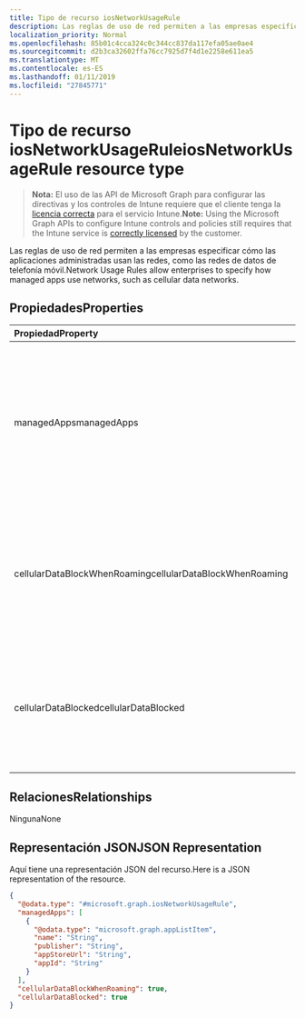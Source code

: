 ```yaml
---
title: Tipo de recurso iosNetworkUsageRule
description: Las reglas de uso de red permiten a las empresas especificar cómo las aplicaciones administradas usan las redes, como las redes de datos de telefonía móvil.
localization_priority: Normal
ms.openlocfilehash: 85b01c4cca324c0c344cc837da117efa05ae0ae4
ms.sourcegitcommit: d2b3ca32602ffa76cc7925d7f4d1e2258e611ea5
ms.translationtype: MT
ms.contentlocale: es-ES
ms.lasthandoff: 01/11/2019
ms.locfileid: "27845771"
---
```

# <a name="iosnetworkusagerule-resource-type"></a><span data-ttu-id="1b810-103">Tipo de recurso iosNetworkUsageRule</span><span class="sxs-lookup"><span data-stu-id="1b810-103">iosNetworkUsageRule resource type</span></span>

> <span data-ttu-id="1b810-104">**Nota:** El uso de las API de Microsoft Graph para configurar las directivas y los controles de Intune requiere que el cliente tenga la [licencia correcta](https://go.microsoft.com/fwlink/?linkid=839381) para el servicio Intune.</span><span class="sxs-lookup"><span data-stu-id="1b810-104">**Note:** Using the Microsoft Graph APIs to configure Intune controls and policies still requires that the Intune service is [correctly licensed](https://go.microsoft.com/fwlink/?linkid=839381) by the customer.</span></span>

<span data-ttu-id="1b810-105">Las reglas de uso de red permiten a las empresas especificar cómo las aplicaciones administradas usan las redes, como las redes de datos de telefonía móvil.</span><span class="sxs-lookup"><span data-stu-id="1b810-105">Network Usage Rules allow enterprises to specify how managed apps use networks, such as cellular data networks.</span></span>
## <a name="properties"></a><span data-ttu-id="1b810-106">Propiedades</span><span class="sxs-lookup"><span data-stu-id="1b810-106">Properties</span></span>
|<span data-ttu-id="1b810-107">Propiedad</span><span class="sxs-lookup"><span data-stu-id="1b810-107">Property</span></span>|<span data-ttu-id="1b810-108">Tipo</span><span class="sxs-lookup"><span data-stu-id="1b810-108">Type</span></span>|<span data-ttu-id="1b810-109">Descripción</span><span class="sxs-lookup"><span data-stu-id="1b810-109">Description</span></span>|
|:---|:---|:---|
|<span data-ttu-id="1b810-110">managedApps</span><span class="sxs-lookup"><span data-stu-id="1b810-110">managedApps</span></span>|<span data-ttu-id="1b810-111">Colección [appListItem](../resources/intune-deviceconfig-applistitem.md)</span><span class="sxs-lookup"><span data-stu-id="1b810-111">[appListItem](../resources/intune-deviceconfig-applistitem.md) collection</span></span>|<span data-ttu-id="1b810-112">Información sobre las aplicaciones administradas a las que se va a aplicar esta regla.</span><span class="sxs-lookup"><span data-stu-id="1b810-112">Information about the managed apps that this rule is going to apply to.</span></span> <span data-ttu-id="1b810-113">Esta colección puede contener un máximo de 500 elementos.</span><span class="sxs-lookup"><span data-stu-id="1b810-113">This collection can contain a maximum of 500 elements.</span></span>|
|<span data-ttu-id="1b810-114">cellularDataBlockWhenRoaming</span><span class="sxs-lookup"><span data-stu-id="1b810-114">cellularDataBlockWhenRoaming</span></span>|<span data-ttu-id="1b810-115">Booleano</span><span class="sxs-lookup"><span data-stu-id="1b810-115">Boolean</span></span>|<span data-ttu-id="1b810-116">Si se establece en true, las aplicaciones administradas correspondientes no podrán usar los datos de telefonía móvil en itinerancia.</span><span class="sxs-lookup"><span data-stu-id="1b810-116">If set to true, corresponding managed apps will not be allowed to use cellular data when roaming.</span></span>|
|<span data-ttu-id="1b810-117">cellularDataBlocked</span><span class="sxs-lookup"><span data-stu-id="1b810-117">cellularDataBlocked</span></span>|<span data-ttu-id="1b810-118">Booleano</span><span class="sxs-lookup"><span data-stu-id="1b810-118">Boolean</span></span>|<span data-ttu-id="1b810-119">Si se establece en true, las aplicaciones administradas correspondientes no podrán usar los datos de telefonía móvil en ningún momento.</span><span class="sxs-lookup"><span data-stu-id="1b810-119">If set to true, corresponding managed apps will not be allowed to use cellular data at any time.</span></span>|

## <a name="relationships"></a><span data-ttu-id="1b810-120">Relaciones</span><span class="sxs-lookup"><span data-stu-id="1b810-120">Relationships</span></span>
<span data-ttu-id="1b810-121">Ninguna</span><span class="sxs-lookup"><span data-stu-id="1b810-121">None</span></span>
## <a name="json-representation"></a><span data-ttu-id="1b810-122">Representación JSON</span><span class="sxs-lookup"><span data-stu-id="1b810-122">JSON Representation</span></span>
<span data-ttu-id="1b810-123">Aquí tiene una representación JSON del recurso.</span><span class="sxs-lookup"><span data-stu-id="1b810-123">Here is a JSON representation of the resource.</span></span>
<!-- {
  "blockType": "resource",
  "@odata.type": "microsoft.graph.iosNetworkUsageRule"
}
-->
``` json
{
  "@odata.type": "#microsoft.graph.iosNetworkUsageRule",
  "managedApps": [
    {
      "@odata.type": "microsoft.graph.appListItem",
      "name": "String",
      "publisher": "String",
      "appStoreUrl": "String",
      "appId": "String"
    }
  ],
  "cellularDataBlockWhenRoaming": true,
  "cellularDataBlocked": true
}
```




